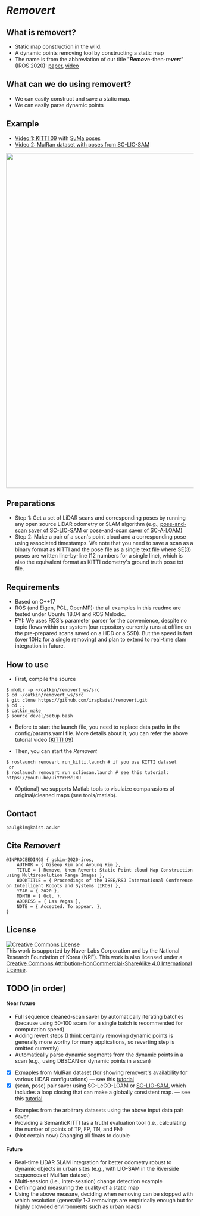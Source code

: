 # *Removert*

## What is removert?
- Static map construction in the wild. 
- A dynamic points removing tool by constructing a static map
- The name is from the abbreviation of our title "***Remov***e-then-re***vert***" (IROS 2020): [paper](https://irap.kaist.ac.kr/publications/gskim-2020-iros.pdf), [video](https://youtu.be/M9PEGi5fAq8)

## What can we do using removert? 
- We can easily construct and save a static map. 
- We can easily parse dynamic points 

## Example
- [Video 1: KITTI 09](https://youtu.be/V6OcdNVQRwg) with [SuMa poses](http://jbehley.github.io/projects/surfel_mapping/)
- [Video 2: MulRan dataset with poses from SC-LIO-SAM](https://youtu.be/UiYYrPMcIRU)
<p align="center"><img src="docs/removert.png" width=900></p>

## Preparations
- Step 1: Get a set of LiDAR scans and corresponding poses by running any open source LiDAR odometry or SLAM algorithm (e.g., [pose-and-scan saver of SC-LIO-SAM](https://github.com/gisbi-kim/SC-LIO-SAM#applications) or [pose-and-scan saver of SC-A-LOAM](https://github.com/gisbi-kim/SC-A-LOAM#utilities))
- Step 2: Make a pair of a scan's point cloud and a corresponding pose using associated timestamps. We note that you need to save a scan as a binary format as KITTI and the pose file as a single text file where SE(3) poses are written line-by-line (12 numbers for a single line), which is also the equivalent format as KITTI odometry's ground truth pose txt file.

## Requirements 
- Based on C++17
- ROS (and Eigen, PCL, OpenMP): the all examples in this readme are tested under Ubuntu 18.04 and ROS Melodic. 
- FYI: We uses ROS's parameter parser for the convenience, despite no topic flows within our system (our repository currently runs at offline on the pre-prepared scans saved on a HDD or a SSD). But the speed is fast (over 10Hz for a single removing) and plan to extend to real-time slam integration in future.

## How to use 
- First, compile the source 
```
$ mkdir -p ~/catkin/removert_ws/src
$ cd ~/catkin/removert_ws/src
$ git clone https://github.com/irapkaist/removert.git
$ cd ..
$ catkin_make
$ source devel/setup.bash
```
- Before to start the launch file, you need to replace data paths in the config/params.yaml file. More details about it, you can refer the above tutorial video ([KITTI 09](https://youtu.be/V6OcdNVQRwg))

- Then, you can start the *Removert*
```
$ roslaunch removert run_kitti.launch # if you use KITTI dataset 
 or
$ roslaunch removert run_scliosam.launch # see this tutorial: https://youtu.be/UiYYrPMcIRU

```

- (Optional) we supports Matlab tools to visulaize comparasions of original/cleaned maps (see tools/matlab).


## Contact 
```
paulgkim@kaist.ac.kr
```

## Cite *Removert*
```
@INPROCEEDINGS { gskim-2020-iros,
    AUTHOR = { Giseop Kim and Ayoung Kim },
    TITLE = { Remove, then Revert: Static Point cloud Map Construction using Multiresolution Range Images },
    BOOKTITLE = { Proceedings of the IEEE/RSJ International Conference on Intelligent Robots and Systems (IROS) },
    YEAR = { 2020 },
    MONTH = { Oct. },
    ADDRESS = { Las Vegas },
    NOTE = { Accepted. To appear. },
}
```

## License
 <a rel="license" href="http://creativecommons.org/licenses/by-nc-sa/4.0/"><img alt="Creative Commons License" style="border-width:0" src="https://i.creativecommons.org/l/by-nc-sa/4.0/88x31.png" /></a><br />This work is supported by Naver Labs Corporation and by the National Research Foundation of Korea (NRF). This work is also licensed under a <a rel="license" href="http://creativecommons.org/licenses/by-nc-sa/4.0/">Creative Commons Attribution-NonCommercial-ShareAlike 4.0 International License</a>.

## TODO (in order)
#### Near future 
- Full sequence cleaned-scan saver by automatically iterating batches (because using 50-100 scans for a single batch is recommended for computation speed)
- Adding revert steps (I think certainly removing dynamic points is generally more worthy for many applications, so reverting step is omitted currently)
- Automatically parse dynamic segments from the dynamic points in a scan (e.g., using DBSCAN on dynamic points in a scan)
- [x] Exmaples from MulRan dataset (for showing removert's availability for various LiDAR configurations) — see this [tutorial](https://youtu.be/UiYYrPMcIRU) 
- [x] (scan, pose) pair saver using SC-LeGO-LOAM or [SC-LIO-SAM](https://github.com/gisbi-kim/SC-LIO-SAM#applications), which includes a loop closing that can make a globally consistent map. — see this [tutorial](https://youtu.be/UiYYrPMcIRU)
- Examples from the arbitrary datasets using the above input data pair saver.
- Providing a SemanticKITTI (as a truth) evaluation tool (i.e., calculating the number of points of TP, FP, TN, and FN) 
- (Not certain now) Changing all floats to double

#### Future 
- Real-time LiDAR SLAM integration for better odometry robust to dynamic objects in urban sites (e.g., with LIO-SAM in the Riverside sequences of MulRan dataset)
- Multi-session (i.e., inter-session) change detection example
- Defining and measuring the quality of a static map
- Using the above measure, deciding when removing can be stopped with which resolution (generally 1-3 removings are empirically enough but for highly crowded environments such as urban roads) 
